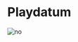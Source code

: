 # Playdatum

![no](https://user-images.githubusercontent.com/87700516/132080707-530c258b-591c-40a0-90c6-749f8039d2e2.png)
